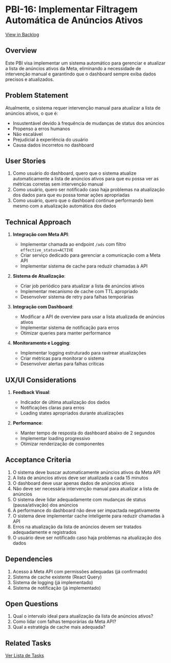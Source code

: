 # PBI-16: Implementar Filtragem Automática de Anúncios Ativos

[View in Backlog](../backlog.md#user-content-16)

## Overview
Este PBI visa implementar um sistema automático para gerenciar e atualizar a lista de anúncios ativos da Meta, eliminando a necessidade de intervenção manual e garantindo que o dashboard sempre exiba dados precisos e atualizados.

## Problem Statement
Atualmente, o sistema requer intervenção manual para atualizar a lista de anúncios ativos, o que é:
- Insustentável devido à frequência de mudanças de status dos anúncios
- Propenso a erros humanos
- Não escalável
- Prejudicial à experiência do usuário
- Causa dados incorretos no dashboard

## User Stories
1. Como usuário do dashboard, quero que o sistema atualize automaticamente a lista de anúncios ativos para que eu possa ver as métricas corretas sem intervenção manual
2. Como usuário, quero ser notificado caso haja problemas na atualização dos dados para que eu possa tomar ações apropriadas
3. Como usuário, quero que o dashboard continue performando bem mesmo com a atualização automática dos dados

## Technical Approach
1. **Integração com Meta API**:
   - Implementar chamada ao endpoint `/ads` com filtro `effective_status=ACTIVE`
   - Criar serviço dedicado para gerenciar a comunicação com a Meta API
   - Implementar sistema de cache para reduzir chamadas à API

2. **Sistema de Atualização**:
   - Criar job periódico para atualizar a lista de anúncios ativos
   - Implementar mecanismo de cache com TTL apropriado
   - Desenvolver sistema de retry para falhas temporárias

3. **Integração com Dashboard**:
   - Modificar a API de overview para usar a lista atualizada de anúncios ativos
   - Implementar sistema de notificação para erros
   - Otimizar queries para manter performance

4. **Monitoramento e Logging**:
   - Implementar logging estruturado para rastrear atualizações
   - Criar métricas para monitorar o sistema
   - Desenvolver alertas para falhas críticas

## UX/UI Considerations
1. **Feedback Visual**:
   - Indicador de última atualização dos dados
   - Notificações claras para erros
   - Loading states apropriados durante atualizações

2. **Performance**:
   - Manter tempo de resposta do dashboard abaixo de 2 segundos
   - Implementar loading progressivo
   - Otimizar renderização de componentes

## Acceptance Criteria
1. O sistema deve buscar automaticamente anúncios ativos da Meta API
2. A lista de anúncios ativos deve ser atualizada a cada 15 minutos
3. O dashboard deve usar apenas dados de anúncios ativos
4. Não deve ser necessária intervenção manual para atualizar a lista de anúncios
5. O sistema deve lidar adequadamente com mudanças de status (pausa/ativação) dos anúncios
6. A performance do dashboard não deve ser impactada negativamente
7. O sistema deve implementar cache inteligente para reduzir chamadas à API
8. Erros na atualização da lista de anúncios devem ser tratados adequadamente e registrados
9. O usuário deve ser notificado caso haja problemas na atualização dos dados

## Dependencies
1. Acesso à Meta API com permissões adequadas (já confirmado)
2. Sistema de cache existente (React Query)
3. Sistema de logging (já implementado)
4. Sistema de notificação (já implementado)

## Open Questions
1. Qual o intervalo ideal para atualização da lista de anúncios ativos?
2. Como lidar com falhas temporárias da Meta API?
3. Qual a estratégia de cache mais adequada?

## Related Tasks
[Ver Lista de Tasks](./tasks.md) 